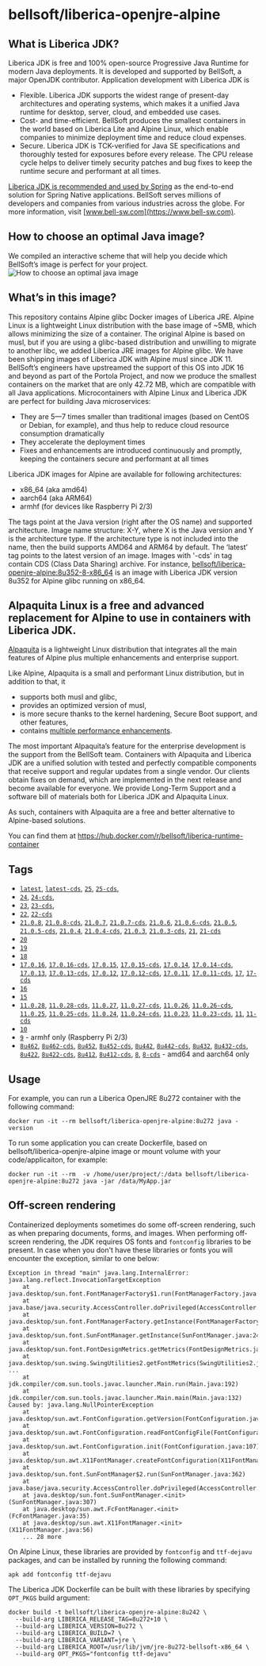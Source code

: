 # bellsoft/liberica-openjre-alpine

## What is Liberica JDK?

Liberica JDK is free and 100% open-source Progressive Java Runtime for modern Java deployments. It is developed and supported by BellSoft, a major OpenJDK contributor. Application development with Liberica JDK is

*  Flexible. Liberica JDK supports the widest range of present-day architectures and operating systems, which makes it a unified Java runtime for desktop, server, cloud, and embedded use cases.
* Cost- and time-efficient. BellSoft produces the smallest containers in the world based on Liberica Lite and Alpine Linux, which enable companies to minimize deployment time and reduce cloud expenses.
* Secure. Liberica JDK is TCK-verified for Java SE specifications and thoroughly tested for exposures before every release. The CPU release cycle helps to deliver timely security patches and bug fixes to keep the runtime secure and performant at all times.

[Liberica JDK is recommended and used by Spring](https://spring.io/quickstart) as the end-to-end solution for Spring Native applications.
BellSoft serves millions of developers and companies from various industries across the globe. For more information, visit [www.bell-sw.com](https://www.bell-sw.com).
## How to choose an optimal Java image?

We compiled an interactive scheme that will help you decide which BellSoft’s image is perfect for your project.
![How to choose an optimal java image](https://download.bell-sw.com/static/images/how-to-choose-optimal-java-image.jpg)


## What’s in this image?

This repository contains Alpine glibc Docker images of Liberica JRE. Alpine Linux is a lightweight Linux distribution with the base image of ~5MB, which allows minimizing the size of a container. The original Alpine is based on musl, but if you are using a glibc-based distribution and unwilling to migrate to another libc, we added Liberica JRE images for Alpine glibc.
We have been shipping images of Liberica JDK with Alpine musl since JDK 11. BellSoft’s engineers have upstreamed the support of this OS into JDK 16 and beyond as part of the Portola Project, and now we produce the smallest containers on the market that are only 42.72 MB, which are compatible with all Java applications.
Microcontainers with Alpine Linux and Liberica JDK are perfect for building Java microservices:

* They are 5—7 times smaller than traditional images (based on CentOS or Debian, for example), and thus help to reduce cloud resource consumption dramatically
* They accelerate the deployment times
* Fixes and enhancements are introduced continuously and promptly, keeping the containers secure and performant at all times

Liberica JDK images for Alpine are available for following architectures:

* x86_64 (aka amd64)
* aarch64 (aka ARM64)
* armhf (for devices like Raspberry Pi 2/3)

The tags point at the Java version (right after the OS name) and supported architecture.
Image name structure:
X-Y, where X is the Java version and Y is the architecture type. If the architecture type is not included into the name, then the build supports AMD64 and ARM64 by default.
The ‘latest’ tag points to the latest version of an image. Images with '-cds' in tag contain CDS (Class Data Sharing) archive.
For instance, [bellsoft/liberica-openjre-alpine:8u352-8-x86_64](https://hub.docker.com/layers/bellsoft/liberica-openjre-alpine/8u352-8-x86_64/images/sha256-f336b969c632f3707538f93c0c8a99e7c9fb37aca5cf03de56d13a8bf6dea32e?context=explore) is an image with Liberica JDK version 8u352 for Alpine glibc running on x86_64.

## Alpaquita Linux is a free and advanced replacement for Alpine to use in containers with Liberica JDK.

[Alpaquita](https://bell-sw.com/alpaquita-linux/) is a lightweight Linux distribution that integrates all the main features of Alpine plus multiple enhancements and enterprise support.

Like Alpine, Alpaquita is a small and performant Linux distribution, but in addition to that, it
 - supports both musl and glibc,
 - provides an optimized version of musl,
 - is more secure thanks to the kernel hardening, Secure Boot support, and other features,
 - contains [multiple performance enhancements](https://bell-sw.com/blog/alpaquita-linux-features-explained/).

The most important Alpaquita’s feature for the enterprise development is the support from the BellSoft team. Containers with Alpaquita and Liberica JDK are a unified solution with tested and perfectly compatible components that receive support and regular updates from a single vendor. Our clients obtain fixes on demand, which are implemented in the next release and become available for everyone. We provide Long-Term Support and a software bill of materials both for Liberica JDK and Alpaquita Linux.

As such, containers with Alpaquita are a free and better alternative to Alpine-based solutions.

You can find them at https://hub.docker.com/r/bellsoft/liberica-runtime-container

## Tags
* [`latest`](https://github.com/bell-sw/Liberica/blob/master/docker/repos/liberica-openjre-alpine/25/Dockerfile),
[`latest-cds`](https://github.com/bell-sw/Liberica/blob/master/docker/repos/liberica-openjre-alpine/25/Dockerfile),
[`25`](https://github.com/bell-sw/Liberica/blob/master/docker/repos/liberica-openjre-alpine/25/Dockerfile),
[`25-cds`](https://github.com/bell-sw/Liberica/blob/master/docker/repos/liberica-openjre-alpine/25/Dockerfile),
* [`24`](https://github.com/bell-sw/Liberica/blob/master/docker/repos/liberica-openjre-alpine/24/Dockerfile),
[`24-cds`](https://github.com/bell-sw/Liberica/blob/master/docker/repos/liberica-openjre-alpine/24/Dockerfile),
* [`23`](https://github.com/bell-sw/Liberica/blob/master/docker/repos/liberica-openjre-alpine/23/Dockerfile),
[`23-cds`](https://github.com/bell-sw/Liberica/blob/master/docker/repos/liberica-openjre-alpine/23/Dockerfile),
* [`22`](https://github.com/bell-sw/Liberica/blob/master/docker/repos/liberica-openjre-alpine/22/Dockerfile),
[`22-cds`](https://github.com/bell-sw/Liberica/blob/master/docker/repos/liberica-openjre-alpine/22/Dockerfile)
* [`21.0.8`](https://github.com/bell-sw/Liberica/blob/master/docker/repos/liberica-openjre-alpine/21/Dockerfile),
[`21.0.8-cds`](https://github.com/bell-sw/Liberica/blob/master/docker/repos/liberica-openjre-alpine/21/Dockerfile),
[`21.0.7`](https://github.com/bell-sw/Liberica/blob/master/docker/repos/liberica-openjre-alpine/21/Dockerfile),
[`21.0.7-cds`](https://github.com/bell-sw/Liberica/blob/master/docker/repos/liberica-openjre-alpine/21/Dockerfile),
[`21.0.6`](https://github.com/bell-sw/Liberica/blob/master/docker/repos/liberica-openjre-alpine/21/Dockerfile),
[`21.0.6-cds`](https://github.com/bell-sw/Liberica/blob/master/docker/repos/liberica-openjre-alpine/21/Dockerfile),
[`21.0.5`](https://github.com/bell-sw/Liberica/blob/master/docker/repos/liberica-openjre-alpine/21/Dockerfile),
[`21.0.5-cds`](https://github.com/bell-sw/Liberica/blob/master/docker/repos/liberica-openjre-alpine/21/Dockerfile),
[`21.0.4`](https://github.com/bell-sw/Liberica/blob/master/docker/repos/liberica-openjre-alpine/21/Dockerfile),
[`21.0.4-cds`](https://github.com/bell-sw/Liberica/blob/master/docker/repos/liberica-openjre-alpine/21/Dockerfile),
[`21.0.3`](https://github.com/bell-sw/Liberica/blob/master/docker/repos/liberica-openjre-alpine/21/Dockerfile),
[`21.0.3-cds`](https://github.com/bell-sw/Liberica/blob/master/docker/repos/liberica-openjre-alpine/21/Dockerfile),
[`21`](https://github.com/bell-sw/Liberica/blob/master/docker/repos/liberica-openjre-alpine/21/Dockerfile),
[`21-cds`](https://github.com/bell-sw/Liberica/blob/master/docker/repos/liberica-openjre-alpine/21/Dockerfile)
* [`20`](https://github.com/bell-sw/Liberica/blob/master/docker/repos/liberica-openjre-alpine/old/20/Dockerfile)
* [`19`](https://github.com/bell-sw/Liberica/blob/master/docker/repos/liberica-openjre-alpine/old/19/Dockerfile)
* [`18`](https://github.com/bell-sw/Liberica/blob/master/docker/repos/liberica-openjre-alpine/18/Dockerfile)
* [`17.0.16`](https://github.com/bell-sw/Liberica/blob/master/docker/repos/liberica-openjre-alpine/17/Dockerfile),
[`17.0.16-cds`](https://github.com/bell-sw/Liberica/blob/master/docker/repos/liberica-openjre-alpine/17/Dockerfile),
[`17.0.15`](https://github.com/bell-sw/Liberica/blob/master/docker/repos/liberica-openjre-alpine/17/Dockerfile),
[`17.0.15-cds`](https://github.com/bell-sw/Liberica/blob/master/docker/repos/liberica-openjre-alpine/17/Dockerfile),
[`17.0.14`](https://github.com/bell-sw/Liberica/blob/master/docker/repos/liberica-openjre-alpine/17/Dockerfile),
[`17.0.14-cds`](https://github.com/bell-sw/Liberica/blob/master/docker/repos/liberica-openjre-alpine/17/Dockerfile),
[`17.0.13`](https://github.com/bell-sw/Liberica/blob/master/docker/repos/liberica-openjre-alpine/17/Dockerfile),
[`17.0.13-cds`](https://github.com/bell-sw/Liberica/blob/master/docker/repos/liberica-openjre-alpine/17/Dockerfile),
[`17.0.12`](https://github.com/bell-sw/Liberica/blob/master/docker/repos/liberica-openjre-alpine/17/Dockerfile),
[`17.0.12-cds`](https://github.com/bell-sw/Liberica/blob/master/docker/repos/liberica-openjre-alpine/17/Dockerfile),
[`17.0.11`](https://github.com/bell-sw/Liberica/blob/master/docker/repos/liberica-openjre-alpine/17/Dockerfile),
[`17.0.11-cds`](https://github.com/bell-sw/Liberica/blob/master/docker/repos/liberica-openjre-alpine/17/Dockerfile),
[`17`](https://github.com/bell-sw/Liberica/blob/master/docker/repos/liberica-openjre-alpine/17/Dockerfile),
[`17-cds`](https://github.com/bell-sw/Liberica/blob/master/docker/repos/liberica-openjre-alpine/17/Dockerfile)
* [`16`](https://github.com/bell-sw/Liberica/blob/master/docker/repos/liberica-openjre-alpine/16/Dockerfile)
* [`15`](https://github.com/bell-sw/Liberica/blob/master/docker/repos/liberica-openjre-alpine/15/Dockerfile)
* [`11.0.28`](https://github.com/bell-sw/Liberica/blob/master/docker/repos/liberica-openjre-alpine/11/Dockerfile),
[`11.0.28-cds`](https://github.com/bell-sw/Liberica/blob/master/docker/repos/liberica-openjre-alpine/11/Dockerfile),
[`11.0.27`](https://github.com/bell-sw/Liberica/blob/master/docker/repos/liberica-openjre-alpine/11/Dockerfile),
[`11.0.27-cds`](https://github.com/bell-sw/Liberica/blob/master/docker/repos/liberica-openjre-alpine/11/Dockerfile),
[`11.0.26`](https://github.com/bell-sw/Liberica/blob/master/docker/repos/liberica-openjre-alpine/11/Dockerfile),
[`11.0.26-cds`](https://github.com/bell-sw/Liberica/blob/master/docker/repos/liberica-openjre-alpine/11/Dockerfile),
[`11.0.25`](https://github.com/bell-sw/Liberica/blob/master/docker/repos/liberica-openjre-alpine/11/Dockerfile),
[`11.0.25-cds`](https://github.com/bell-sw/Liberica/blob/master/docker/repos/liberica-openjre-alpine/11/Dockerfile),
[`11.0.24`](https://github.com/bell-sw/Liberica/blob/master/docker/repos/liberica-openjre-alpine/11/Dockerfile),
[`11.0.24-cds`](https://github.com/bell-sw/Liberica/blob/master/docker/repos/liberica-openjre-alpine/11/Dockerfile),
[`11.0.23`](https://github.com/bell-sw/Liberica/blob/master/docker/repos/liberica-openjre-alpine/11/Dockerfile),
[`11.0.23-cds`](https://github.com/bell-sw/Liberica/blob/master/docker/repos/liberica-openjre-alpine/11/Dockerfile),
[`11`](https://github.com/bell-sw/Liberica/blob/master/docker/repos/liberica-openjre-alpine/11/Dockerfile),
[`11-cds`](https://github.com/bell-sw/Liberica/blob/master/docker/repos/liberica-openjre-alpine/11/Dockerfile)
* [`10`](https://github.com/bell-sw/Liberica/blob/master/docker/repos/liberica-openjre-alpine/old/10.0.2/Dockerfile)
* [`9`](https://github.com/bell-sw/Liberica/blob/master/docker/repos/liberica-openjre-alpine/old/9.0.4/Dockerfile) - armhf only (Raspberry Pi 2/3)
* [`8u462`](https://github.com/bell-sw/Liberica/blob/master/docker/repos/liberica-openjre-alpine/8/Dockerfile),
[`8u462-cds`](https://github.com/bell-sw/Liberica/blob/master/docker/repos/liberica-openjre-alpine/8/Dockerfile),
[`8u452`](https://github.com/bell-sw/Liberica/blob/master/docker/repos/liberica-openjre-alpine/8/Dockerfile),
[`8u452-cds`](https://github.com/bell-sw/Liberica/blob/master/docker/repos/liberica-openjre-alpine/8/Dockerfile),
[`8u442`](https://github.com/bell-sw/Liberica/blob/master/docker/repos/liberica-openjre-alpine/8/Dockerfile),
[`8u442-cds`](https://github.com/bell-sw/Liberica/blob/master/docker/repos/liberica-openjre-alpine/8/Dockerfile),
[`8u432`](https://github.com/bell-sw/Liberica/blob/master/docker/repos/liberica-openjre-alpine/8/Dockerfile),
[`8u432-cds`](https://github.com/bell-sw/Liberica/blob/master/docker/repos/liberica-openjre-alpine/8/Dockerfile),
[`8u422`](https://github.com/bell-sw/Liberica/blob/master/docker/repos/liberica-openjre-alpine/8/Dockerfile),
[`8u422-cds`](https://github.com/bell-sw/Liberica/blob/master/docker/repos/liberica-openjre-alpine/8/Dockerfile),
[`8u412`](https://github.com/bell-sw/Liberica/blob/master/docker/repos/liberica-openjre-alpine/8/Dockerfile),
[`8u412-cds`](https://github.com/bell-sw/Liberica/blob/master/docker/repos/liberica-openjre-alpine/8/Dockerfile),
[`8`](https://github.com/bell-sw/Liberica/blob/master/docker/repos/liberica-openjre-alpine/8/Dockerfile),
[`8-cds`](https://github.com/bell-sw/Liberica/blob/master/docker/repos/liberica-openjre-alpine/8/Dockerfile) - amd64 and aarch64 only

## Usage

For example, you can run a Liberica OpenJRE 8u272 container with the following command:

 `docker run -it --rm bellsoft/liberica-openjre-alpine:8u272 java -version`

To run some application you can create Dockerfile, based on bellsoft/liberica-openjre-alpine image or mount volume with your code/applicaiton, for example:

 `docker run -it --rm  -v /home/user/project/:/data bellsoft/liberica-openjre-alpine:8u272 java -jar /data/MyApp.jar`

## Off-screen rendering

Containerized deployments sometimes do some off-screen rendering, such as when preparing documents, forms, and images. When performing off-screen rendering, the JDK requires OS fonts and `fontconfig` libraries to be present.
In case when you don't have these libraries or fonts you will encounter the exception, similar to one below:

```shell
Exception in thread "main" java.lang.InternalError: java.lang.reflect.InvocationTargetException
	at java.desktop/sun.font.FontManagerFactory$1.run(FontManagerFactory.java:86)
	at java.base/java.security.AccessController.doPrivileged(AccessController.java:312)
	at java.desktop/sun.font.FontManagerFactory.getInstance(FontManagerFactory.java:74)
	at java.desktop/sun.font.SunFontManager.getInstance(SunFontManager.java:247)
	at java.desktop/sun.font.FontDesignMetrics.getMetrics(FontDesignMetrics.java:261)
	at java.desktop/sun.swing.SwingUtilities2.getFontMetrics(SwingUtilities2.java:1243)
...
	at jdk.compiler/com.sun.tools.javac.launcher.Main.run(Main.java:192)
	at jdk.compiler/com.sun.tools.javac.launcher.Main.main(Main.java:132)
Caused by: java.lang.NullPointerException
	at java.desktop/sun.awt.FontConfiguration.getVersion(FontConfiguration.java:1262)
	at java.desktop/sun.awt.FontConfiguration.readFontConfigFile(FontConfiguration.java:225)
	at java.desktop/sun.awt.FontConfiguration.init(FontConfiguration.java:107)
	at java.desktop/sun.awt.X11FontManager.createFontConfiguration(X11FontManager.java:719)
	at java.desktop/sun.font.SunFontManager$2.run(SunFontManager.java:362)
	at java.base/java.security.AccessController.doPrivileged(AccessController.java:312)
	at java.desktop/sun.font.SunFontManager.<init>(SunFontManager.java:307)
	at java.desktop/sun.awt.FcFontManager.<init>(FcFontManager.java:35)
	at java.desktop/sun.awt.X11FontManager.<init>(X11FontManager.java:56)
	... 28 more
```

On Alpine Linux, these libraries are provided by `fontconfig` and `ttf-dejavu` packages, and can be installed by running the following command:

```apk add fontconfig ttf-dejavu```

The Liberica JDK Dockerfile can be built with these libraries by specifying `OPT_PKGS` build argument:

```shell
docker build -t bellsoft/liberica-openjre-alpine:8u242 \
  --build-arg LIBERICA_RELEASE_TAG=8u272+10 \
  --build-arg LIBERICA_VERSION=8u272 \
  --build-arg LIBERICA_BUILD=7 \
  --build-arg LIBERICA_VARIANT=jre \
  --build-arg LIBERICA_ROOT=/usr/lib/jvm/jre-8u272-bellsoft-x86_64 \
  --build-arg OPT_PKGS="fontconfig ttf-dejavu"
```
